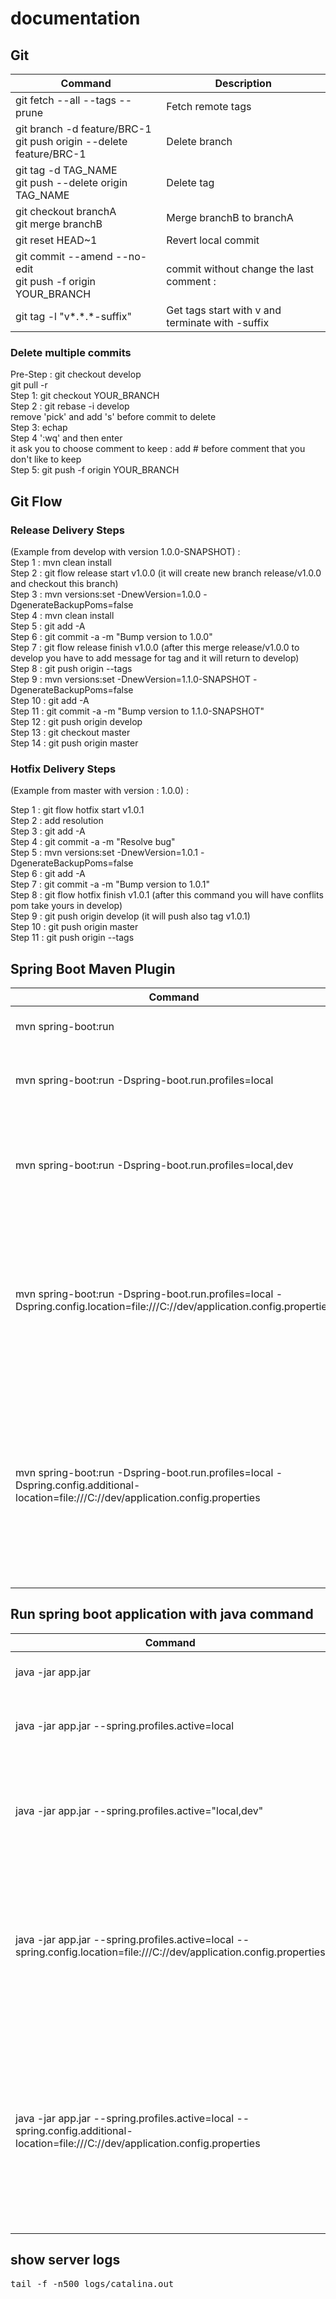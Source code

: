 # documentation

## Git
<table>
<thead>
  <tr>
    <th>Command</th>
    <th>Description</th>
  </tr>
<thead>
<tbody>
  <tr>
    <td>git fetch --all --tags --prune</td>
    <td>Fetch remote tags</td>
  </tr>
    <tr>
      <td>git branch -d feature/BRC-1 <br/>
      git push origin --delete feature/BRC-1
      </td>
      <td>Delete branch</td>
    </tr>
  <tr>
    <td>git tag -d TAG_NAME <br/>
        git push --delete origin TAG_NAME 
    </td>
    <td>Delete tag</td>
  </tr>
  <tr>
    <td>git checkout branchA <br/>
        git merge branchB</td>
    <td>Merge branchB to branchA</td>
  </tr>
  <tr>
    <td>git reset HEAD~1</td>
    <td>Revert local commit</td>
  </tr>
  <tr>
    <td>git commit --amend --no-edit  <br/>
        git push -f origin YOUR_BRANCH
    </td>
    <td>commit without  change the last comment :</td>
  </tr>
  <tr>
    <td>git tag -l "v*.*.*-suffix"</td>
    <td>Get tags start with v and terminate with -suffix </td>
  </tr>
</tbody>
</table>

<h3>Delete multiple commits</h3>
Pre-Step : git checkout develop <br/>
    git pull -r<br/>
Step 1: git checkout YOUR_BRANCH <br/>
Step 2 : git rebase -i develop <br/>
remove 'pick' and add 's' before commit to delete <br/>
Step 3:  echap <br/>
Step 4 ':wq' and then enter <br/>
it ask you to  choose comment to keep : add  # before comment that you don't like to keep <br/> 
Step 5: git push -f origin YOUR_BRANCH <br/> 

## Git Flow

### Release Delivery Steps 
(Example from develop with version 1.0.0-SNAPSHOT) : <br/>
Step 1 : mvn clean install <br/>
Step 2 : git flow release start v1.0.0 (it will create new branch release/v1.0.0 and checkout this branch) <br/>
Step 3 : mvn versions:set -DnewVersion=1.0.0 -DgenerateBackupPoms=false <br/>
Step 4 : mvn clean install <br/>
Step 5 : git add -A <br/>
Step 6 : git commit -a -m "Bump version to 1.0.0" <br/>
Step 7 : git flow release finish v1.0.0 (after this merge release/v1.0.0 to develop you have to add message for tag and it will return to develop) <br/>
Step 8 : git push origin --tags <br/>
Step 9 : mvn versions:set -DnewVersion=1.1.0-SNAPSHOT -DgenerateBackupPoms=false <br/>
Step 10 : git add -A <br/>
Step 11 : git commit -a -m "Bump version to 1.1.0-SNAPSHOT" <br/>
Step 12 : git push origin develop <br/>
Step 13 : git checkout master <br/>
Step 14 : git push origin master <br/>


### Hotfix Delivery Steps 
(Example from master with version : 1.0.0) : <br/> 

Step 1 : git flow hotfix start v1.0.1 <br/>
Step 2 : add resolution <br/>
Step 3 : git add -A <br/>
Step 4 : git commit -a -m "Resolve bug" <br/>
Step 5 : mvn versions:set -DnewVersion=1.0.1 -DgenerateBackupPoms=false <br/>
Step 6 : git add -A <br/>
Step 7 : git commit -a -m "Bump version to 1.0.1" <br/>
Step 8 : git flow hotfix finish v1.0.1 (after this command you will have conflits pom take yours in develop) <br/>
Step 9 : git push origin develop (it will push also tag v1.0.1) <br/>
Step 10 : git push origin master <br/>
Step 11 : git push origin --tags <br/>

## Spring Boot Maven Plugin
<table>
<thead>
  <tr>
    <th>Command</th>
    <th>Description</th>
  </tr>
<thead>
<tbody>
  <tr>
    <td>mvn spring-boot:run</td>
    <td>Run Spring boot application</td>
  </tr>
  <tr>
    <td>mvn spring-boot:run -Dspring-boot.run.profiles=local</td>
    <td>Run Spring boot application with profile local</td>
  </tr>
   <tr>
      <td>mvn spring-boot:run -Dspring-boot.run.profiles=local,dev</td>
      <td>Run Spring boot application with multiple profiles local and dev</td>
   </tr>
   <tr>
      <td>mvn spring-boot:run -Dspring-boot.run.profiles=local -Dspring.config.location=file:///C://dev/application.config.properties</td>
      <td>Run Spring boot application with profile local and override configs (only take external configs internal will not be token) </td>
   </tr>
   <tr>
     <td>mvn spring-boot:run -Dspring-boot.run.profiles=local -Dspring.config.additional-location=file:///C://dev/application.config.properties</td>
     <td>Run Spring boot application with profile local and add additional configs (internal and external will be token if the same config priority  to external) </td>
   </tr>
</tbody>
</table>

## Run spring boot application with java command
<table>
<thead>
  <tr>
    <th>Command</th>
    <th>Description</th>
  </tr>
<thead>
<tbody>
  <tr>
    <td>java -jar app.jar</td>
    <td>Run Spring boot application</td>
  </tr>
  <tr>
    <td>java -jar app.jar --spring.profiles.active=local</td>
    <td>Run Spring boot application with profile local</td>
  </tr>
   <tr>
    <td>java -jar app.jar --spring.profiles.active="local,dev"</td>
    <td>Run Spring boot application with multiple profiles local and dev</td>
   </tr>
   <tr>
      <td>java -jar app.jar --spring.profiles.active=local --spring.config.location=file:///C://dev/application.config.properties</td>
      <td>Run Spring boot application with profile local and override configs (only take external configs internal will not be token) </td>
   </tr>
   <tr>
     <td>java -jar app.jar --spring.profiles.active=local --spring.config.additional-location=file:///C://dev/application.config.properties</td>
     <td>Run Spring boot application with profile local and add additional configs (internal and external will be token if the same config priority  to external) </td>
   </tr>  
</tbody>
</table>

## show server logs
<pre>
tail -f -n500 logs/catalina.out
</pre>
